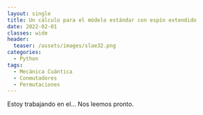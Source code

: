 ```yaml
---
layout: single
title: Un cálculo para el módelo estándar con espín extendido
date: 2022-02-01
classes: wide
header:
  teaser: /assets/images/slae32.png
categories:
  - Python
tags:
  - Mecánica Cuántica
  - Conmutadores
  - Permutaciones
---
```


Estoy trabajando en el... Nos leemos pronto.